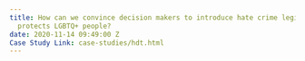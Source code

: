 ```yaml
---
title: How can we convince decision makers to introduce hate crime legislation that
  protects LGBTQ+ people?
date: 2020-11-14 09:49:00 Z
Case Study Link: case-studies/hdt.html
---
```


